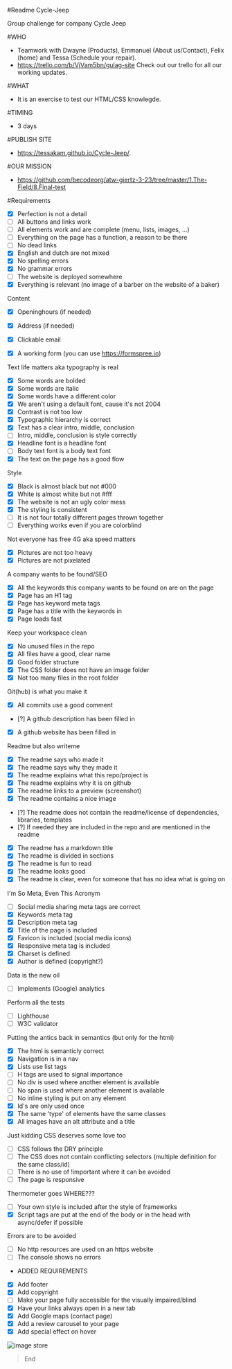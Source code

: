 #Readme Cycle-Jeep

Group challenge for company Cycle Jeep

#WHO
* Teamwork with Dwayne (Products), Emmanuel (About us/Contact), Felix (home) and Tessa (Schedule your repair).
* https://trello.com/b/VjVam5bn/gulag-site
Check out our trello for all our working updates.

#WHAT
* It is an exercise to test our HTML/CSS knowlegde.

#TIMING
* 3 days

#PUBLISH SITE
* https://tessakam.github.io/Cycle-Jeep/. 

#OUR MISSION
* https://github.com/becodeorg/atw-giertz-3-23/tree/master/1.The-Field/8.Final-test


#Requirements

- [x] Perfection is not a detail
- [ ] All buttons and links work
- [ ] All elements work and are complete (menu, lists, images, ...)
- [ ] Everything on the page has a function, a reason to be there
- [ ] No dead links
- [x] English and dutch are not mixed
- [x] No spelling errors
- [x] No grammar errors
- [ ] The website is deployed somewhere
- [x] Everything is relevant (no image of a barber on the website of a baker)
    
Content

- [x] Openinghours (if needed)
- [x] Address (if needed)
- [x] Clickable email
- [x] A working form (you can use https://formspree.io)
    

Text life matters aka typography is real

- [x] Some words are bolded
- [x] Some words are italic
- [x] Some words have a different color
- [x] We aren't using a default font, cause it's not 2004
- [x] Contrast is not too low
- [x] Typographic hierarchy is correct
- [x] Text has a clear intro, middle, conclusion
- [ ] Intro, middle, conclusion is style correctly
- [x] Headline font is a headline font
- [ ] Body text font is a body text font
- [x] The text on the page has a good flow

Style

- [x] Black is almost black but not #000
- [x] White is almost white but not #fff 
- [x] The website is not an ugly color mess
- [x] The styling is consistent
- [ ] It is not four totally different pages thrown together
- [ ] Everything works even if you are colorblind

Not everyone has free 4G aka speed matters

- [x] Pictures are not too heavy
- [x] Pictures are not pixelated

A company wants to be found/SEO

- [x] All the keywords this company wants to be found on are on the page
- [x] Page has an H1 tag
- [x] Page has keyword meta tags
- [x] Page has a title with the keywords in
- [x] Page loads fast

Keep your workspace clean

- [x] No unused files in the repo
- [x] All files have a good, clear name
- [x] Good folder structure
- [x] The CSS folder does not have an image folder
- [x] Not too many files in the root folder

Git(hub) is what you make it

- [x] All commits use a good comment
- [?] A github description has been filled in
- [x] A github website has been filled in  

Readme but also writeme

- [x] The readme says who made it
- [x] The readme says why they made it
- [x] The readme explains what this repo/project is
- [x] The readme explains why it is on github
- [x] The readme links to a preview (screenshot)
- [x] The readme contains a nice image
- [?] The readme does not contain the readme/license of dependencies, libraries, templates
- [?] If needed they are included in the repo and are mentioned in the readme
- [x] The readme has a markdown title
- [x] The readme is divided in sections
- [x] The readme is fun to read
- [x] The readme looks good
- [x] The readme is clear, even for someone that has no idea what is going on

I'm So Meta, Even This Acronym

- [ ] Social media sharing meta tags are correct
- [x] Keywords meta tag
- [x] Description meta tag
- [x] Title of the page is included
- [x] Favicon is included (social media icons)
- [x] Responsive meta tag is included
- [x] Charset is defined
- [x] Author is defined (copyright?)

Data is the new oil

- [ ] Implements (Google) analytics

Perform all the tests

- [ ] Lighthouse
- [ ] W3C validator

Putting the antics back in semantics (but only for the html)

- [x] The html is semanticly correct
- [x] Navigation is in a nav
- [x] Lists use list tags
- [ ] H tags are used to signal importance
- [ ] No div is used where another element is available
- [ ] No span is used where another element is available
- [ ] No inline styling is put on any element
- [x] Id's are only used once
- [x] The same 'type' of elements have the same classes
- [x] All images have an alt attribute and a title

Just kidding CSS deserves some love too

- [ ] CSS follows the DRY principle
- [ ] The CSS does not contain conflicting selectors (multiple definition for the same class/id)
- [ ] There is no use of !important where it can be avoided
- [ ] The page is responsive

Thermometer goes WHERE???

- [ ] Your own style is included after the style of frameworks
- [x] Script tags are put at the end of the body or in the head with async/defer if possible

Errors are to be avoided
- [ ] No http resources are used on an https website
- [ ] The console shows no errors

* ADDED REQUIREMENTS
- [x] Add footer
- [x] Add copyright
- [ ] Make your page fully accessible for the visually impaired/blind
- [x] Have your links always open in a new tab
- [x] Add Google maps (contact page)
- [x] Add a review carousel to your page
- [x] Add special effect on hover

![image store](http://www.cyclejeep.be/afbeeldingen/cycle6.jpg)
> End

